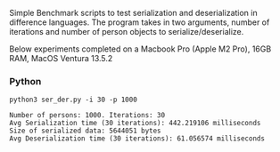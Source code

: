 Simple Benchmark scripts to test serialization and deserialization in difference languages.
The program takes in two arguments, number of iterations and number of person objects to serialize/deserialize.

Below experiments completed on a Macbook Pro (Apple M2 Pro), 16GB RAM, MacOS Ventura 13.5.2

### Python

```
python3 ser_der.py -i 30 -p 1000

Number of persons: 1000. Iterations: 30
Avg Serialization time (30 iterations): 442.219106 milliseconds
Size of serialized data: 5644051 bytes
Avg Deserialization time (30 iterations): 61.056574 milliseconds
```